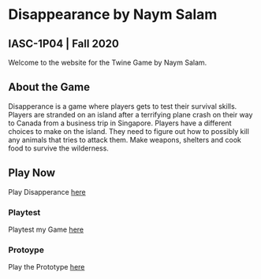 # Disappearance by Naym Salam
## IASC-1P04 | Fall 2020

Welcome to the website for the Twine Game by Naym Salam.

## About the Game

Disapperance is a game where players gets to test their survival skills. Players are stranded on an island after a terrifying plane crash on their way to Canada from a business trip in Singapore. Players have a different choices to make on the island. They need to figure out how to possibly kill any animals that tries to attack them. Make weapons, shelters and cook food to survive the wilderness.

## Play Now

Play Disapperance [here](final_build/Disapperance_FinalBuild.html)

### Playtest

Playtest my Game [here](playtest/playtest)

### Protoype

Play the Prototype [here](Prototype/Dissaperance.html)
